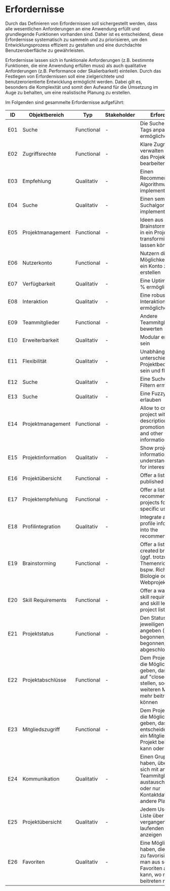 # Erfordernisse

Durch das Definieren von Erfordernissen soll sichergestellt werden, dass alle wesentlichen Anforderungen an eine Anwendung erfüllt und grundlegende Funktionen vorhanden sind. Daher ist es entscheidend, diese Erfordernisse systematisch zu sammeln und zu priorisieren, um den Entwicklungsprozess effizient zu gestalten und eine durchdachte Benutzeroberfläche zu gewährleisten.

Erfordernisse lassen sich in funktionale Anforderungen (z.B. bestimmte Funktionen, die eine Anwendung erfüllen muss) als auch qualitative Anforderungen (z.B. Performance oder Skalierbarkeit) einteilen. Durch das Festlegen von Erfordernissen soll eine zielgerichtete und benutzerorientierte Entwicklung ermöglicht werden. Dabei gilt es, besonders die Komplexität und somit den Aufwand für die Umsetzung im Auge zu behalten, um eine realistische Planung zu erstellen.

Im Folgenden sind gesammelte Erfordernisse aufgeführt:

| ID  | Objektbereich        | Typ         | Stakeholder | Erforderniss                                                                 | Priorität | Komplexität/Größe |
|-----|----------------------|-------------|-------------|-------------------------------------------------------------------------------|-----------|-------------------|
| E01 | Suche                | Functional  | -           | Die Suche durch Tags anpassen ermöglichen                               | Hoch      | Mittel            |
| E02 | Zugriffsrechte       | Functional  | -           | Klare Zugriffsrechte verwalten (wer darf das Projekt bearbeiten?)             | Hoch      | Mittel            |
| E03 | Empfehlung           | Qualitativ  | -           | Einen Recommendation Algorithmus implementieren                               | Hoch      | Hoch              |
| E04 | Suche                | Qualitativ  | -           | Einen semantischen Suchalgorithmus implementieren                                          | Hoch      | Hoch              |
| E05 | Projektmanagement    | Functional  | -           | Ideen aus dem Brainstormingbereich in ein Projekt transformieren lassen können | Hoch      | Mittel            |
| E06 | Nutzerkonto          | Functional  | -           | Nutzern die Möglichkeit bieten, ein Konto zu erstellen                        | Hoch      | Mittel            |
| E07 | Verfügbarkeit        | Qualitativ  | -           | Eine Uptime von 90 % ermöglichen                                              | Hoch      | Hoch              |
| E08 | Interaktion          | Qualitativ  | -           | Eine robuste Interaktion ermöglichen                                          | Hoch      | Hoch              |
| E09 | Teammitglieder       | Functional  | -           | Andere Teammitglieder bewerten                                                | Mittel    | Mittel            |
| E10 | Erweiterbarkeit      | Qualitativ  | -           | Modular erweiterbar sein                                                      | Mittel    | Hoch              |
| E11 | Flexibilität         | Qualitativ  | -           | Unabhängig von unterschiedlichen Projektbedürfnissen sein und flexibel sein   | Mittel    | Hoch              |
| E12 | Suche                | Qualitativ  | -           | Eine Suche mit Filtern ermöglichen                                            | Mittel    | Mittel            |
| E13 | Suche                | Qualitativ  | -           | Eine Fuzzy Search erlauben                                                    | Mittel    | Mittel            |
| E14 | Projektmanagement    | Functional  | -           | Allow to create a project with name, description, promotional videos, and other relevant information | Hoch | Mittel |
| E15 | Projektinformation   | Qualitativ  | -           | Show project related information in an understandable way for interested users | Hoch      | Hoch              |
| E16 | Projektübersicht     | Functional  | -           | Offer a list of all published projects                                        | Hoch      | Mittel            |
| E17 | Projektempfehlung    | Functional  | -           | Offer a list of recommended projects for a specific user                      | Hoch      | Mittel            |
| E18 | Profilintegration    | Qualitativ  | -           | Integrate a user's profile information into the recommendations               | Mittel    | Hoch              |
| E19 | Brainstorming        | Functional  | -           | Offer a list of user-created brainstorms (ggf. trotzdem mit Themenrichtung? - bspw. Richtung Biologie oder Webprojekte) | Mittel | Mittel |
| E20 | Skill Requirements   | Functional  | -           | Offer a way to add skill requirements and skill levels to a project listing   | Mittel    | Mittel            |
| E21 | Projektstatus        | Functional  | -           | Den Status des jeweiligen Projektes angeben (noch nicht begonnen, begonnen, abgeschlossen) | Hoch | Mittel |
| E22 | Projektabschlüsse    | Functional  | -           | Dem Projektersteller die Möglichkeit geben, das Projekt auf "closed" zu stellen, sodass keine weiteren Mitglieder mehr beitreten können | Hoch | Mittel |
| E23 | Mitgliedszugriff     | Functional  | -           | Dem Projektersteller die Möglichkeit geben, dass er entscheiden kann, ob ein Mitglied dem Projekt beitreten kann oder nicht | Hoch | Mittel |
| E24 | Kommunikation        | Qualitativ  | -           | Einen Gruppenchat haben, über den man sich mit anderen Teammitgliedern austauschen kann / oder nur Kontaktdaten für andere Plattformen? | Mittel | Hoch |
| E25 | Projektübersicht     | Qualitativ  | -           | Jedem User eine Liste über alle vergangenen und laufenden Projekte anzeigen   | Mittel    | Mittel            |
| E26 | Favoriten            | Qualitativ  | -           | Eine Möglichkeit haben, die Projekte zu favorisieren, damit man aus seinen Favoriten auswählen kann, wo man beitreten möchte | Mittel | Mittel |
